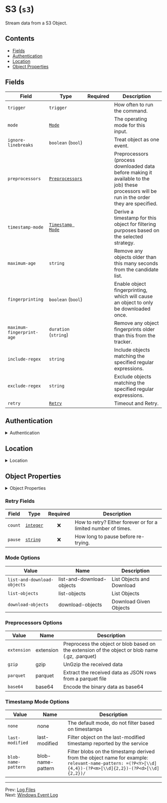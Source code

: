 # S3 (`s3`)

Stream data from a S3 Object.


## Contents

- [Fields](#fields)
- [Authentication](#authentication)
- [Location](#location)
- [Object Properties](#object-properties)




## Fields


| Field | Type | Required | Description |
|---|---|:---:|---|
| `trigger` | `trigger` |  | How often to run the command. |
| `mode` | [`Mode`](#mode-options) |  | The operating mode for this input. |
| `ignore-linebreaks` | `boolean` (`bool`) |  | Treat object as one event. |
| `preprocessors` | [`Preprocessors`](#preprocessors-options) |  | Preprocessors (process downloaded data before making it available to the job) these processors will be run in the order they are specified. |
| `timestamp-mode` | [`Timestamp Mode`](#timestamp-mode-options) |  | Derive a timestamp for this object for filtering purposes based on the selected strategy. |
| `maximum-age` | `string` |  | Remove any objects older than this many seconds from the candidate list. |
| `fingerprinting` | `boolean` (`bool`) |  | Enable object fingerprinting, which will cause an object to only be downloaded once. |
| `maximum-fingerprint-age` | `duration` (`string`) |  | Remove any object fingerprints older than this from the tracker. |
| `include-regex` | `string` |  | Include objects matching the specified regular expressions. |
| `exclude-regex` | `string` |  | Exclude objects matching the specified regular expressions. |
| `retry` | [`Retry`](#retry-fields) |  | Timeout and Retry. |



## Authentication

<details>
<summary>Authentication</summary>


| Field | Type | Required | Description |
|---|---|:---:|---|
| `access-key` | `string` |  | Access Key ID. |
| `secret-key` | `string` |  | Secret Key ID. |
| `security-token` | `string` |  | Security Token. |
| `session-token` | `string` |  | Session Token. |
| `role-arn` | `string` |  | A Role ARN for assuming role using above credentials. |

</details>



## Location

<details>
<summary>Location</summary>


| Field | Type | Required | Description |
|---|---|:---:|---|
| `bucket-name` | `string` | ✅ | The storage service container for created objects. |
| `object-names` | `string` | ✅ | The object names. When using list modes these are treated as search prefixes. |
| `region` | `string` |  | S3 Region. |
| `endpoint` | `string` |  | S3 Endpoint. |

</details>



## Object Properties

<details>
<summary>Object Properties</summary>


| Field | Type | Required | Description |
|---|---|:---:|---|
| `object-name-field` | `event-field` (`string`) |  | The field that the object name from an operation should be stored in. |
| `creation-time-field` | `event-field` (`string`) |  | The field that the object creation time should be stored in. |
| `last-modified-field` | `event-field` (`string`) |  | The field that the object last modified time should be stored in. |
| `content-length-field` | `event-field` (`string`) |  | The field that the object content length information should be stored in. |
| `content-type-field` | `event-field` (`string`) |  | The field that the object  content type information should be stored in. |
| `etag-field` | `event-field` (`string`) |  | The field that the object ETag should be stored in. |
| `data-field` | `event-field` (`string`) |  | A field that the object data should be nested in. |

</details>





<h3 id="retry-fields">Retry Fields</h3>

| Field | Type | Required | Description |
|---|---|:---:|---|
| `count` | [`integer`](../types/retry-count.md#retry-count) | ❌ | How to retry? Either forever or for a limited number of times. |
| `pause` | [`string`](../types/retry-pause.md#retry-pause) | ❌ | How long to pause before re-trying. |





<h3 id="mode-options">Mode Options</h3>

| Value | Name | Description |
|---|---|---|
| `list-and-download-objects` | list-and-download-objects | List Objects and Download |
| `list-objects` | list-objects | List Objects |
| `download-objects` | download-objects | Download Given Objects |



<h3 id="preprocessors-options">Preprocessors Options</h3>

| Value | Name | Description |
|---|---|---|
| `extension` | extension | Preprocess the object or blob based on the extension of the object or blob name (.gz, .parquet) |
| `gzip` | gzip | UnGzip the received data |
| `parquet` | parquet | Extract the received data as JSON rows from a parquet file |
| `base64` | base64 | Encode the binary data as base64 |



<h3 id="timestamp-mode-options">Timestamp Mode Options</h3>

| Value | Name | Description |
|---|---|---|
| `none` | none | The default mode, do not filter based on timestamps |
| `last-modified` | last-modified | Filter object on the last-modified timestamp reported by the service |
| `blob-name-pattern` | blob-name-pattern | Filter blobs on the timestamp derived from the object name for example: `relevant-name-pattern: =(?P<Y>[\\d]{4,4})-(?P<m>[\\d]{2,2})-(?P<d>[\\d]{2,2})/` |




---
Prev: [Log Files](files.md)  
Next: [Windows Event Log](windows-event-log.md)  
